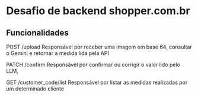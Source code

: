 # Desafio de backend shopper.com.br

## Funcionalidades

POST /upload
Responsável por receber uma imagem em base 64, consultar o Gemini e retornar a
medida lida pela API

PATCH /confirm
Responsável por confirmar ou corrigir o valor lido pelo LLM,

GET /customer_code/list
Responsável por listar as medidas realizadas por um determinado cliente
